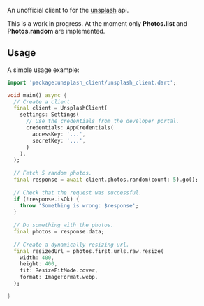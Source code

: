 An unofficial client to for the [unsplash](https://unsplash.com) api.

This is a work in progress. At the moment only **Photos.list** and **Photos.random** are
implemented.

## Usage

A simple usage example:

```dart
import 'package:unsplash_client/unsplash_client.dart';

void main() async {
  // Create a client.
  final client = UnsplashClient(
    settings: Settings(
      // Use the credentials from the developer portal.
      credentials: AppCredentials(
        accessKey: '...',
        secretKey: '...',
      )     
    ),
  );
  
  // Fetch 5 random photos.
  final response = await client.photos.random(count: 5).go();
  
  // Check that the request was successful.
  if (!response.isOk) {
    throw 'Something is wrong: $response';
  }
  
  // Do something with the photos.
  final photos = response.data;
  
  // Create a dynamically resizing url.
  final resizedUrl = photos.first.urls.raw.resize(
    width: 400,
    height: 400,
    fit: ResizeFitMode.cover,
    format: ImageFormat.webp,
  );

}
```

